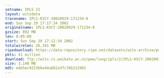 ```yaml
---
setname: IPLS II
layout: witsdata
tracename: IPLS-KSCY-20020929-171234-0
end: Sun Sep 29 17:17:34 2002
originalname: IPLS-KSCY-20020929-171234-0
gzsize: 892 MB
len: 0:05:00
start: Sun Sep 29 17:12:34 2002
totalwirelen: 26,341 MB
ripedownload: https://data-repository.ripe.net/datasets/wits-archive/pma/long/ipls/2/IPLS-KSCY-20020929-171234-0.gz
pkts: 41 million
download: ftp://wits.cs.waikato.ac.nz/pma/long/ipls/2/IPLS-KSCY-20020929-171234-0.gz
size: 3,148 MB
md5: ede5ec9223bbe44a882a3fc76b212965
---
```

